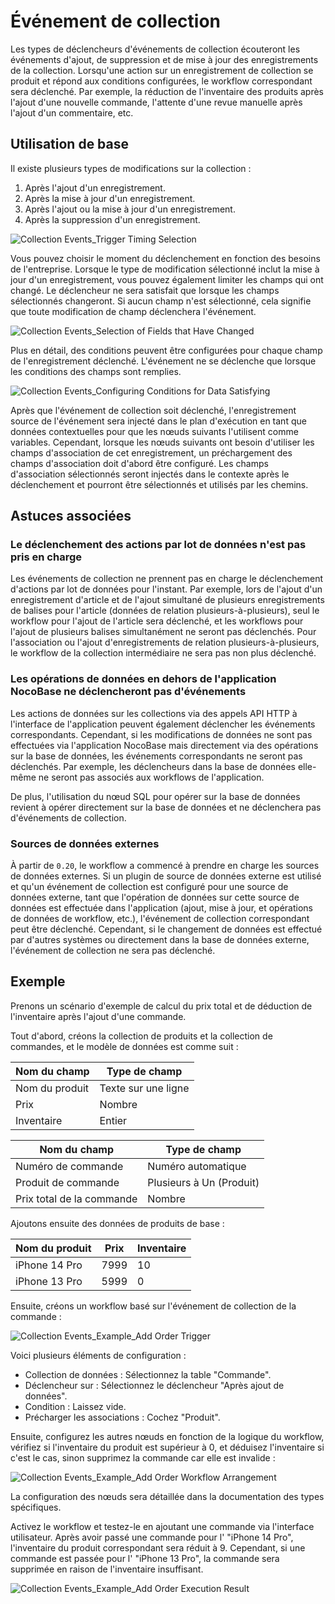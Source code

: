 # Événement de collection

Les types de déclencheurs d'événements de collection écouteront les événements d'ajout, de suppression et de mise à jour des enregistrements de la collection. Lorsqu'une action sur un enregistrement de collection se produit et répond aux conditions configurées, le workflow correspondant sera déclenché. Par exemple, la réduction de l'inventaire des produits après l'ajout d'une nouvelle commande, l'attente d'une revue manuelle après l'ajout d'un commentaire, etc.

## Utilisation de base

Il existe plusieurs types de modifications sur la collection :

1. Après l'ajout d'un enregistrement.
2. Après la mise à jour d'un enregistrement.
3. Après l'ajout ou la mise à jour d'un enregistrement.
4. Après la suppression d'un enregistrement.

![Collection Events_Trigger Timing Selection](https://static-docs.nocobase.com/81275602742deb71e0c830eb97aa612c.png)

Vous pouvez choisir le moment du déclenchement en fonction des besoins de l'entreprise. Lorsque le type de modification sélectionné inclut la mise à jour d'un enregistrement, vous pouvez également limiter les champs qui ont changé. Le déclencheur ne sera satisfait que lorsque les champs sélectionnés changeront. Si aucun champ n'est sélectionné, cela signifie que toute modification de champ déclenchera l'événement.

![Collection Events_Selection of Fields that Have Changed](https://static-docs.nocobase.com/874a1475f01298b3c00267b2b4674611.png)

Plus en détail, des conditions peuvent être configurées pour chaque champ de l'enregistrement déclenché. L'événement ne se déclenche que lorsque les conditions des champs sont remplies.

![Collection Events_Configuring Conditions for Data Satisfying](https://static-docs.nocobase.com/264ae3835dcd75cee0eef7812c11fe0c.png)

Après que l'événement de collection soit déclenché, l'enregistrement source de l'événement sera injecté dans le plan d'exécution en tant que données contextuelles pour que les nœuds suivants l'utilisent comme variables. Cependant, lorsque les nœuds suivants ont besoin d'utiliser les champs d'association de cet enregistrement, un préchargement des champs d'association doit d'abord être configuré. Les champs d'association sélectionnés seront injectés dans le contexte après le déclenchement et pourront être sélectionnés et utilisés par les chemins.

## Astuces associées

### Le déclenchement des actions par lot de données n'est pas pris en charge

Les événements de collection ne prennent pas en charge le déclenchement d'actions par lot de données pour l'instant. Par exemple, lors de l'ajout d'un enregistrement d'article et de l'ajout simultané de plusieurs enregistrements de balises pour l'article (données de relation plusieurs-à-plusieurs), seul le workflow pour l'ajout de l'article sera déclenché, et les workflows pour l'ajout de plusieurs balises simultanément ne seront pas déclenchés. Pour l'association ou l'ajout d'enregistrements de relation plusieurs-à-plusieurs, le workflow de la collection intermédiaire ne sera pas non plus déclenché.

### Les opérations de données en dehors de l'application NocoBase ne déclencheront pas d'événements

Les actions de données sur les collections via des appels API HTTP à l'interface de l'application peuvent également déclencher les événements correspondants. Cependant, si les modifications de données ne sont pas effectuées via l'application NocoBase mais directement via des opérations sur la base de données, les événements correspondants ne seront pas déclenchés. Par exemple, les déclencheurs dans la base de données elle-même ne seront pas associés aux workflows de l'application.

De plus, l'utilisation du nœud SQL pour opérer sur la base de données revient à opérer directement sur la base de données et ne déclenchera pas d'événements de collection.

### Sources de données externes

À partir de `0.20`, le workflow a commencé à prendre en charge les sources de données externes. Si un plugin de source de données externe est utilisé et qu'un événement de collection est configuré pour une source de données externe, tant que l'opération de données sur cette source de données est effectuée dans l'application (ajout, mise à jour, et opérations de données de workflow, etc.), l'événement de collection correspondant peut être déclenché. Cependant, si le changement de données est effectué par d'autres systèmes ou directement dans la base de données externe, l'événement de collection ne sera pas déclenché.

## Exemple

Prenons un scénario d'exemple de calcul du prix total et de déduction de l'inventaire après l'ajout d'une commande.

Tout d'abord, créons la collection de produits et la collection de commandes, et le modèle de données est comme suit :

| Nom du champ    | Type de champ    |
| --------------- | ---------------- |
| Nom du produit  | Texte sur une ligne |
| Prix            | Nombre           |
| Inventaire      | Entier           |

| Nom du champ    | Type de champ    |
| --------------- | ---------------- |
| Numéro de commande | Numéro automatique |
| Produit de commande  | Plusieurs à Un (Produit) |
| Prix total de la commande | Nombre |

Ajoutons ensuite des données de produits de base :

| Nom du produit   | Prix | Inventaire |
| ---------------- | ---- | ---------- |
| iPhone 14 Pro    | 7999 | 10         |
| iPhone 13 Pro    | 5999 | 0          |

Ensuite, créons un workflow basé sur l'événement de collection de la commande :

![Collection Events_Example_Add Order Trigger](https://static.docs.nocobase.com/094392a870dddc65aeb20357f62ddc08.png)

Voici plusieurs éléments de configuration :

- Collection de données : Sélectionnez la table "Commande".
- Déclencheur sur : Sélectionnez le déclencheur "Après ajout de données".
- Condition : Laissez vide.
- Précharger les associations : Cochez "Produit".

Ensuite, configurez les autres nœuds en fonction de la logique du workflow, vérifiez si l'inventaire du produit est supérieur à 0, et déduisez l'inventaire si c'est le cas, sinon supprimez la commande car elle est invalide :

![Collection Events_Example_Add Order Workflow Arrangement](https://static.docs.nocobase.com/7713ea1aaa0f52a0dc3c92aba5e58f05.png)

La configuration des nœuds sera détaillée dans la documentation des types spécifiques.

Activez le workflow et testez-le en ajoutant une commande via l'interface utilisateur. Après avoir passé une commande pour l' "iPhone 14 Pro", l'inventaire du produit correspondant sera réduit à 9. Cependant, si une commande est passée pour l' "iPhone 13 Pro", la commande sera supprimée en raison de l'inventaire insuffisant.

![Collection Events_Example_Add Order Execution Result](https://static.docs.nocobase.com/24cbe51e24ba4804b3bd48d99415c54f.png)
